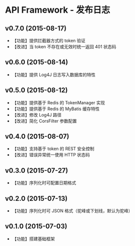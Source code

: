 # API Framework - 发布日志

## v0.7.0 (2015-08-17)

- 【功能】提供拦截器方式的 token 验证
- 【改进】当 token 不存在或无效时统一返回 401 状态码

## v0.6.0 (2015-08-14)

- 【功能】提供 Log4J 日志写入数据库的特性

## v0.5.0 (2015-08-12)

- 【功能】提供基于 Redis 的 TokenManager 实现
- 【功能】提供基于 Redis 的 MyBatis 缓存特性
- 【改进】修改 Log4J 路径
- 【改进】简化 CorsFilter 参数配置

## v0.4.0 (2015-08-07)

- 【功能】支持基于 token 的 REST 安全控制
- 【改进】错误异常统一使用 HTTP 状态码

## v0.3.0 (2015-07-27)

- 【功能】序列化时可配置日期格式

## v0.2.0 (2015-07-13)

- 【功能】序列化时可 JSON 格式（驼峰或下划线，默认为驼峰）

## v0.1.0 (2015-07-03)

- 【功能】搭建基础框架
